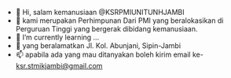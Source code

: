 - 👋 Hi, salam kemanusiaan @KSRPMIUNITUNHJAMBI
- 👀 kami merupakan Perhimpunan Dari PMI yang beralokasikan di Perguruan Tinggi yang bergerak dibidang kemanusiaan.
- 🌱 I’m currently learning ...
- 💞️ yang beralamatkan  Jl. Kol. Abunjani, Sipin-Jambi
- 📫 apabila ada yang mau ditanyakan boleh kirim email ke- ksr.stmikjambi@gmail.com

<!---
KSRPMIUNITUNHJAMBI/KSRPMIUNITUNHJAMBI is a ✨ special ✨ repository because its `README.md` (this file) appears on your GitHub profile.
You can click the Preview link to take a look at your changes.
--->
